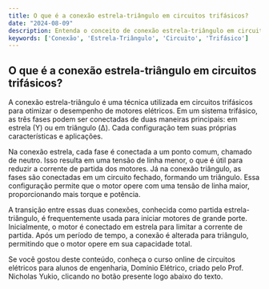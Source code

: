 ```yaml
---
title: O que é a conexão estrela-triângulo em circuitos trifásicos?
date: "2024-08-09"
description: Entenda o conceito de conexão estrela-triângulo em circuitos trifásicos e sua importância na engenharia elétrica.
keywords: ['Conexão', 'Estrela-Triângulo', 'Circuito', 'Trifásico']
---
```


## O que é a conexão estrela-triângulo em circuitos trifásicos?

A conexão estrela-triângulo é uma técnica utilizada em circuitos trifásicos para otimizar o desempenho de motores elétricos. Em um sistema trifásico, as três fases podem ser conectadas de duas maneiras principais: em estrela (Y) ou em triângulo (Δ). Cada configuração tem suas próprias características e aplicações.

Na conexão estrela, cada fase é conectada a um ponto comum, chamado de neutro. Isso resulta em uma tensão de linha menor, o que é útil para reduzir a corrente de partida dos motores. Já na conexão triângulo, as fases são conectadas em um circuito fechado, formando um triângulo. Essa configuração permite que o motor opere com uma tensão de linha maior, proporcionando mais torque e potência.

A transição entre essas duas conexões, conhecida como partida estrela-triângulo, é frequentemente usada para iniciar motores de grande porte. Inicialmente, o motor é conectado em estrela para limitar a corrente de partida. Após um período de tempo, a conexão é alterada para triângulo, permitindo que o motor opere em sua capacidade total.

Se você gostou deste conteúdo, conheça o curso online de circuitos elétricos para alunos de engenharia, Domínio Elétrico, criado pelo Prof. Nicholas Yukio, clicando no botão presente logo abaixo do texto.